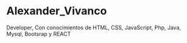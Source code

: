 # Alexander_Vivanco
Developer, Con conocimientos de HTML, CSS, JavaScript, Php, Java, Mysql, Bootsrap y REACT
